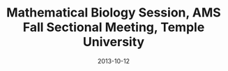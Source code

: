 ---
title: "Mathematical Biology Session, AMS Fall Sectional Meeting, Temple University"
collection: talks
type: "Conference" 
permalink: /talks/2013talk4
venue: "Philadelphia, PA"
date: 2013-10-12
location: "Philadelphia, PA"
---